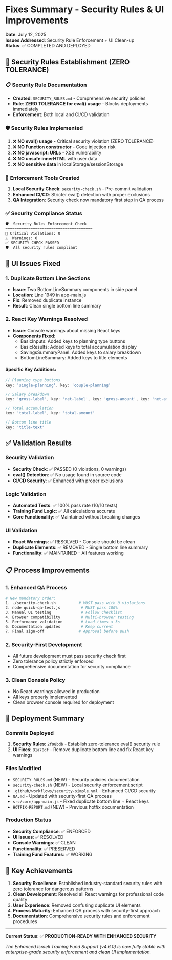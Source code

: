 # Fixes Summary - Security Rules & UI Improvements

**Date**: July 12, 2025  
**Issues Addressed**: Security Rule Enforcement + UI Clean-up  
**Status**: ✅ COMPLETED AND DEPLOYED

## 🚨 Security Rules Establishment (ZERO TOLERANCE)

### 📋 **Security Rule Documentation**
- **Created**: `SECURITY_RULES.md` - Comprehensive security policies
- **Rule**: **ZERO TOLERANCE for eval() usage** - Blocks deployments immediately
- **Enforcement**: Both local and CI/CD validation

### 🛡️ **Security Rules Implemented**
1. ❌ **NO eval() usage** - Critical security violation (ZERO TOLERANCE)
2. ❌ **NO Function constructor** - Code injection risk
3. ❌ **NO javascript: URLs** - XSS vulnerability
4. ❌ **NO unsafe innerHTML** with user data
5. ❌ **NO sensitive data** in localStorage/sessionStorage

### 🔧 **Enforcement Tools Created**
1. **Local Security Check**: `security-check.sh` - Pre-commit validation
2. **Enhanced CI/CD**: Stricter eval() detection with proper exclusions
3. **QA Integration**: Security check now mandatory first step in QA process

### ✅ **Security Compliance Status**
```bash
🛡️  Security Rules Enforcement Check
======================================
🚨 Critical Violations: 0
⚠️  Warnings: 0
✅ SECURITY CHECK PASSED
🛡️  All security rules compliant
```

## 🐛 UI Issues Fixed

### 1. **Duplicate Bottom Line Sections**
- **Issue**: Two BottomLineSummary components in side panel
- **Location**: Line 1949 in app-main.js  
- **Fix**: Removed duplicate instance
- **Result**: Clean single bottom line summary

### 2. **React Key Warnings Resolved**
- **Issue**: Console warnings about missing React keys
- **Components Fixed**:
  - BasicInputs: Added keys to planning type buttons
  - BasicResults: Added keys to total accumulation display
  - SavingsSummaryPanel: Added keys to salary breakdown
  - BottomLineSummary: Added keys to title elements

#### Specific Key Additions:
```javascript
// Planning type buttons
key: 'single-planning', key: 'couple-planning'

// Salary breakdown  
key: 'gross-label', key: 'net-label', key: 'gross-amount', key: 'net-amount'

// Total accumulation
key: 'total-label', key: 'total-amount'

// Bottom line title
key: 'title-text'
```

## ✅ Validation Results

### Security Validation
- **Security Check**: ✅ PASSED (0 violations, 0 warnings)
- **eval() Detection**: ✅ No usage found in source code
- **CI/CD Security**: ✅ Enhanced with proper exclusions

### Logic Validation  
- **Automated Tests**: ✅ 100% pass rate (10/10 tests)
- **Training Fund Logic**: ✅ All calculations accurate
- **Core Functionality**: ✅ Maintained without breaking changes

### UI Validation
- **React Warnings**: ✅ RESOLVED - Console should be clean
- **Duplicate Elements**: ✅ REMOVED - Single bottom line summary
- **Functionality**: ✅ MAINTAINED - All features working

## 📋 Process Improvements

### 1. **Enhanced QA Process**
```bash
# New mandatory order:
1. ./security-check.sh          # MUST pass with 0 violations
2. node quick-qa-test.js         # MUST pass 100%
3. Manual UI testing             # Follow checklist
4. Browser compatibility         # Multi-browser testing
5. Performance validation        # Load times < 3s
6. Documentation updates         # Keep current
7. Final sign-off               # Approval before push
```

### 2. **Security-First Development**
- All future development must pass security check first
- Zero tolerance policy strictly enforced
- Comprehensive documentation for security compliance

### 3. **Clean Console Policy**  
- No React warnings allowed in production
- All keys properly implemented
- Clean browser console required for deployment

## 🚀 Deployment Summary

### Commits Deployed
1. **Security Rules**: `2f98bdb` - Establish zero-tolerance eval() security rule
2. **UI Fixes**: `81a70df` - Remove duplicate bottom line and fix React key warnings

### Files Modified
- `SECURITY_RULES.md` (NEW) - Security policies documentation
- `security-check.sh` (NEW) - Local security enforcement script  
- `.github/workflows/security-simple.yml` - Enhanced CI/CD security
- `QA.md` - Updated with security-first QA process
- `src/core/app-main.js` - Fixed duplicate bottom line + React keys
- `HOTFIX-REPORT.md` (NEW) - Previous hotfix documentation

### Production Status
- **Security Compliance**: ✅ ENFORCED
- **UI Issues**: ✅ RESOLVED  
- **Console Warnings**: ✅ CLEAN
- **Functionality**: ✅ PRESERVED
- **Training Fund Features**: ✅ WORKING

## 🎯 Key Achievements

1. **Security Excellence**: Established industry-standard security rules with zero tolerance for dangerous patterns
2. **Clean Development**: Resolved all React warnings for professional code quality
3. **User Experience**: Removed confusing duplicate UI elements  
4. **Process Maturity**: Enhanced QA process with security-first approach
5. **Documentation**: Comprehensive security rules and enforcement procedures

---

**Current Status**: ✅ **PRODUCTION-READY WITH ENHANCED SECURITY**

*The Enhanced Israeli Training Fund Support (v4.6.0) is now fully stable with enterprise-grade security enforcement and clean UI implementation.*